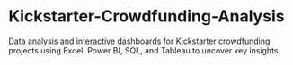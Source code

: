 # Kickstarter-Crowdfunding-Analysis
Data analysis and interactive dashboards for Kickstarter crowdfunding projects using Excel, Power BI, SQL, and Tableau to uncover key insights.
